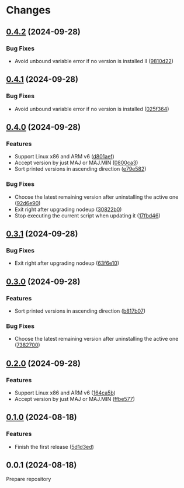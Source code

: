 # Changes

## [0.4.2](https://github.com/prantlf/nodeup/compare/v0.4.1...v0.4.2) (2024-09-28)

### Bug Fixes

* Avoid unbound variable error if no version is installed II ([9810d22](https://github.com/prantlf/nodeup/commit/9810d220873e04aacb4a4536a5127eb39caa8a0e))

## [0.4.1](https://github.com/prantlf/nodeup/compare/v0.4.0...v0.4.1) (2024-09-28)

### Bug Fixes

* Avoid unbound variable error if no version is installed ([025f364](https://github.com/prantlf/nodeup/commit/025f364f64a78cd159a0d77134799ed905ed2ca5))

## [0.4.0](https://github.com/prantlf/nodeup/compare/v0.3.1...v0.4.0) (2024-09-28)

### Features

* Support Linux x86 and ARM v6 ([d801aef](https://github.com/prantlf/nodeup/commit/d801aefa059c2e85fbe6604774138caaf0d5e68c))
* Accept version by just MAJ or MAJ.MIN ([0800ca3](https://github.com/prantlf/nodeup/commit/0800ca30a4a308df0dea9a496674df3f6116dcce))
* Sort printed versions in ascending direction ([e79e582](https://github.com/prantlf/nodeup/commit/e79e5826570539638948f8035a2953e726eac659))

### Bug Fixes

* Choose the latest remaining version after uninstalling the active one ([92d6e90](https://github.com/prantlf/nodeup/commit/92d6e90f245b5034d8e88f770b2981b71ac142d4))
* Exit right after upgrading nodeup ([30822b0](https://github.com/prantlf/nodeup/commit/30822b0d2051428cd127f7058353a3e8be9dbee1))
* Stop executing the current script when updating it ([17fbd46](https://github.com/prantlf/nodeup/commit/17fbd466488f065636cc6e9c9e4baa0ba9b10411))

## [0.3.1](https://github.com/prantlf/nodeup/compare/v0.3.0...v0.3.1) (2024-09-28)

### Bug Fixes

* Exit right after upgrading nodeup ([63f6e10](https://github.com/prantlf/nodeup/commit/63f6e10ac62610a4a935d8ce8bf770ca2b36c0ac))

## [0.3.0](https://github.com/prantlf/nodeup/compare/v0.2.0...v0.3.0) (2024-09-28)

### Features

* Sort printed versions in ascending direction ([b817b07](https://github.com/prantlf/nodeup/commit/b817b07c30efb960a1cfcad257b6075b7d0f8b9e))

### Bug Fixes

* Choose the latest remaining version after uninstalling the active one ([7382700](https://github.com/prantlf/nodeup/commit/7382700a311f088ae002838319a05168cf1c3bfd))

## [0.2.0](https://github.com/prantlf/nodeup/compare/v0.1.0...v0.2.0) (2024-09-28)

### Features

* Support Linux x86 and ARM v6 ([164ca5b](https://github.com/prantlf/nodeup/commit/164ca5b4cba69716de33330a26c9fb0325aab736))
* Accept version by just MAJ or MAJ.MIN ([ffbe577](https://github.com/prantlf/nodeup/commit/ffbe57788e144b23b97595149e05b16689e02a6a))

## [0.1.0](https://github.com/prantlf/nodeup/compare/v0.0.1...v0.1.0) (2024-08-18)

### Features

* Finish the first release ([5d1d3ed](https://github.com/prantlf/nodeup/commit/5d1d3eda7f4365418c02c5ac96aa42460fb4c5f5))

## 0.0.1 (2024-08-18)

Prepare repository
